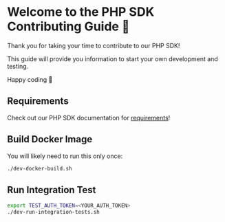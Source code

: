 # Welcome to the PHP SDK Contributing Guide :wave:

Thank you for taking your time to contribute to our PHP SDK!

This guide will provide you information to start your own development and testing.

Happy coding :dancer:

## Requirements

Check out our PHP SDK documentation for [requirements](https://docs.momentohq.com/sdks/php#requirements)!

## Build Docker Image

You will likely need to run this only once:

```bash
./dev-docker-build.sh
```

## Run Integration Test

```bash
export TEST_AUTH_TOKEN=<YOUR_AUTH_TOKEN>
./dev-run-integration-tests.sh
```
